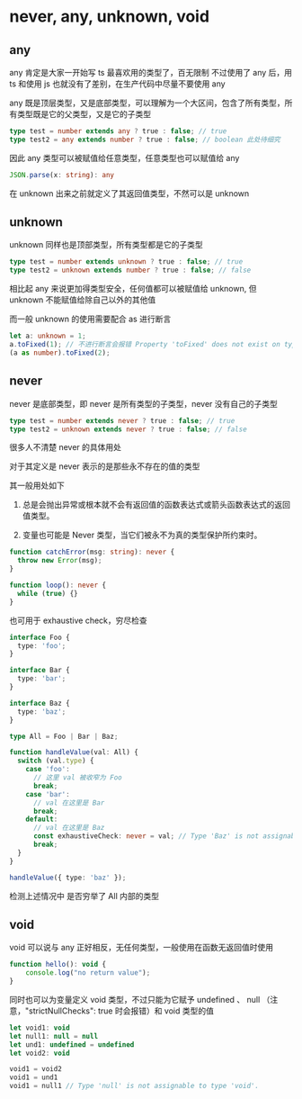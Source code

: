 # never, any, unknown, void

## any

any 肯定是大家一开始写 ts 最喜欢用的类型了，百无限制
不过使用了 any 后，用 ts 和使用 js 也就没有了差别，在生产代码中尽量不要使用 any

any 既是顶层类型，又是底部类型，可以理解为一个大区间，包含了所有类型，所有类型既是它的父类型，又是它的子类型

```ts
type test = number extends any ? true : false; // true
type test2 = any extends number ? true : false; // boolean 此处待细究
```

因此 any 类型可以被赋值给任意类型，任意类型也可以赋值给 any

```ts
JSON.parse(x: string): any
```

在 unknown 出来之前就定义了其返回值类型，不然可以是 unknown

## unknown

unknown 同样也是顶部类型，所有类型都是它的子类型

```ts
type test = number extends unknown ? true : false; // true
type test2 = unknown extends number ? true : false; // false
```

相比起 any 来说更加得类型安全，任何值都可以被赋值给 unknown, 但 unknown 不能赋值给除自己以外的其他值

而一般 unknown 的使用需要配合 as 进行断言

```ts
let a: unknown = 1;
a.toFixed(1); // 不进行断言会报错 Property 'toFixed' does not exist on type 'unknown'
(a as number).toFixed(2);
```

## never

never 是底部类型，即 never 是所有类型的子类型，never 没有自己的子类型

```ts
type test = number extends never ? true : false; // true
type test2 = unknown extends never ? true : false; // false
```

很多人不清楚 never 的具体用处

对于其定义是 never 表示的是那些永不存在的值的类型

其一般用处如下

1. 总是会抛出异常或根本就不会有返回值的函数表达式或箭头函数表达式的返回值类型。

2. 变量也可能是 Never 类型，当它们被永不为真的类型保护所约束时。

```ts
function catchError(msg: string): never {
  throw new Error(msg);
}

function loop(): never {
  while (true) {}
}
```

也可用于 exhaustive check，穷尽检查

```ts
interface Foo {
  type: 'foo';
}

interface Bar {
  type: 'bar';
}

interface Baz {
  type: 'baz';
}

type All = Foo | Bar | Baz;

function handleValue(val: All) {
  switch (val.type) {
    case 'foo':
      // 这里 val 被收窄为 Foo
      break;
    case 'bar':
      // val 在这里是 Bar
      break;
    default:
      // val 在这里是 Baz
      const exhaustiveCheck: never = val; // Type 'Baz' is not assignable to type 'never'.
      break;
  }
}

handleValue({ type: 'baz' });
```

检测上述情况中 是否穷举了 All 内部的类型

## void

void 可以说与 any 正好相反，无任何类型，一般使用在函数无返回值时使用

```js
function hello(): void {
    console.log("no return value");
}
```

同时也可以为变量定义 void 类型，不过只能为它赋予 undefined 、 null （注意，"strictNullChecks": true 时会报错）和 void 类型的值

```js
let void1: void
let null1: null = null
let und1: undefined = undefined
let void2: void

void1 = void2
void1 = und1 
void1 = null1 // Type 'null' is not assignable to type 'void'.
```
